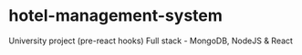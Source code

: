 # hotel-management-system
University project (pre-react hooks) Full stack - MongoDB, NodeJS &amp; React
